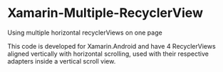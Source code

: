 # Xamarin-Multiple-RecyclerView
Using multiple horizontal recyclerViews on one page

This code is developed for Xamarin.Android and have 4 RecyclerViews aligned vertically with horizontal scrolling, used with their respective adapters inside a vertical scroll view.
